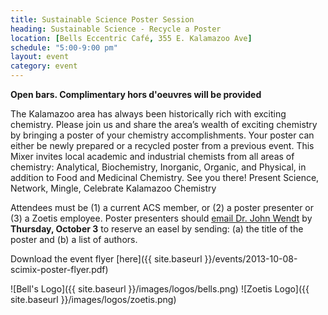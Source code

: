 ```yaml
---
title: Sustainable Science Poster Session
heading: Sustainable Science - Recycle a Poster
location: [Bells Eccentric Café, 355 E. Kalamazoo Ave]
schedule: "5:00-9:00 pm"
layout: event
category: event
---
```


**Open bars. Complimentary hors d'oeuvres will be provided**

The Kalamazoo area has always been historically rich with exciting
chemistry. Please join us and share the area’s wealth of exciting
chemistry by bringing a poster of your chemistry accomplishments. Your
poster can either be newly prepared or a recycled poster from a
previous event. This Mixer invites local academic and industrial
chemists from all areas of chemistry: Analytical, Biochemistry,
Inorganic, Organic, and Physical, in addition to Food and Medicinal
Chemistry. See you there!  Present Science, Network, Mingle, Celebrate
Kalamazoo Chemistry

Attendees must be (1) a current ACS member, or (2) a poster presenter
or (3) a Zoetis employee. Poster presenters should [email Dr. John
Wendt](mailto:john.a.wendt@zoetis.com "john.a.wnedt@zoetis.com") by **Thursday, October 3** to reserve
an easel by sending: (a) the title of the poster and (b) a list of
authors.

Download the event flyer [here]({{ site.baseurl }}/events/2013-10-08-scimix-poster-flyer.pdf)

![Bell's Logo]({{ site.baseurl }}/images/logos/bells.png)
![Zoetis Logo]({{ site.baseurl }}/images/logos/zoetis.png)